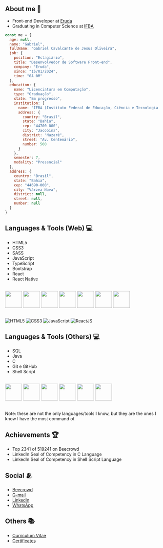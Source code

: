 <div>
  <h2>About me &#x1f468;</h2>
  <ul>
    <li>Front-end Developer at <a href="https://www.eruda.com.br">Eruda</a></li>
    <li>Graduating in Computer Science at <a href="https://portal.ifba.edu.br/jacobina">IFBA</a></li>
  </ul>

  ```javascript
  const me = {
    age: null,
    name: "Gabriel",
    fullName: "Gabriel Cavalcante de Jesus Oliveira",
    job: {
      position: "Estagiário",
      title: "Desenvolvedor de Software Front-end",
      company: "Eruda",
      since: "15/01/2024",
      time: "0A 0M"
    },
    education: {
      name: "Licenciatura em Computação",
      type: "Graduação",
      state: "Em progresso",
      institution: {
        name: "IFBA (Instituto Federal de Educação, Ciência e Tecnologia da Bahia)",
        address: {
          country: "Brasil",
          state: "Bahia",
          cep: "44700-000",
          city: "Jacobina",
          district: "Nazaré",
          street: "Av. Centenário",
          number: 500
        }
      },
      semester: 7,
      modality: "Presencial"
    },
    address: {
      country: "Brasil",
      state: "Bahia",
      cep: "44690-000",
      city: "Várzea Nova",
      district: null,
      street: null,
      number: null
    }
  }
  ```
 
  <h2>Languages & Tools (Web) &#x1f4bb;</h2>

  <ul>
    <li>HTML5</li>
    <li>CSS3</li>
    <li>SASS</li>
    <li>JavaScript</li>
    <li>TypeScript</li>
    <li>Bootstrap</li>
    <li>React</li>
    <li>React Native</li>
  </ul>

  <br>
  <img src="https://cdn.jsdelivr.net/gh/devicons/devicon/icons/html5/html5-original.svg" width="55px" />
  <img src="https://cdn.jsdelivr.net/gh/devicons/devicon/icons/css3/css3-original.svg" width="55px" />
  <img src="https://cdn.jsdelivr.net/gh/devicons/devicon/icons/sass/sass-original.svg" width="55px" />
  <img src="https://cdn.jsdelivr.net/gh/devicons/devicon/icons/javascript/javascript-original.svg" width="55px" />
  <img src="https://cdn.jsdelivr.net/gh/devicons/devicon/icons/typescript/typescript-original.svg" width="55px" />
  <img src="https://cdn.jsdelivr.net/gh/devicons/devicon/icons/bootstrap/bootstrap-original.svg" width="55px" />
  <img src="https://cdn.jsdelivr.net/gh/devicons/devicon/icons/react/react-original.svg" width="55px" />
  <br>
  <br>

  ![HTML5](https://img.shields.io/badge/HTML5-E34F26.svg?style=for-the-badge&logo=HTML5&logoColor=white)
  ![CSS3](https://img.shields.io/badge/CSS3-1572B6.svg?style=for-the-badge&logo=CSS3&logoColor=white)
  ![JavaScript](https://img.shields.io/badge/JavaScript-F7DF1E.svg?style=for-the-badge&logo=JavaScript&logoColor=black)
  ![ReactJS](https://img.shields.io/badge/React-61DAFB.svg?style=for-the-badge&logo=React&logoColor=black)

  <h2>Languages & Tools (Others) &#x1f4bb;</h2>
  <ul>
    <li>SQL</li>
    <li>Java</li>
    <li>C</li>
    <li>Git e GitHub</li>
    <li>Shell Script</li>
  </ul>

  <br>
  <img src="https://cdn.jsdelivr.net/gh/devicons/devicon/icons/postgresql/postgresql-original.svg" width="55px" />
  <img src="https://cdn.jsdelivr.net/gh/devicons/devicon/icons/java/java-original.svg" width="55px" />
  <img src="https://cdn.jsdelivr.net/gh/devicons/devicon/icons/c/c-original.svg" width="55px" />
  <img src="https://cdn.jsdelivr.net/gh/devicons/devicon/icons/git/git-original.svg" width="55px" />
  <img src="https://cdn.jsdelivr.net/gh/devicons/devicon/icons/github/github-original.svg" width="55px" />
  <img src="https://cdn.jsdelivr.net/gh/devicons/devicon/icons/bash/bash-original.svg" width="55px" />
  <br>
  <br>
  <p>Note: these are not the only languages/tools I know, but they are the ones I know I have the most command of.</p>
</div>

<div>
  <h2>Achievements &#x1f3c6;</h2>

  <ul>
    <li>Top 2341 of 519241 on Beecrowd</li>
    <li>LinkedIn Seal of Competency in C Language</li>
    <li>LinkedIn Seal of Competency in Shell Script Language</li>
  </ul>
</div>

<div>
  <h2>Social &#x1fac2</h2>

  <ul>
    <li><a href="https://www.beecrowd.com.br/judge/pt/profile/853225">Beecrowd</a></li>
    <li><a href="mailto:gabriel.lcifba@gmail.com">G-mail</a></li>
    <li><a href="https://www.linkedin.com/in/zolppy">LinkedIn</a></li>
    <li><a href="http://wa.me/5574981343313">WhatsApp</a></li>
  </ul>
</div>

<div>
  <h2>Others &#x1f4da</h2>

  <ul>
    <li><a href="https://zolppy.github.io/zolppy">Curriculum Vitae</a></li>
    <li><a href="https://drive.google.com/drive/folders/1d0CI4v6SahD471GgcGoZ1BvCuf5F-Am-?usp=drive_link">Certificates</a></li>
  </ul>
</div>
